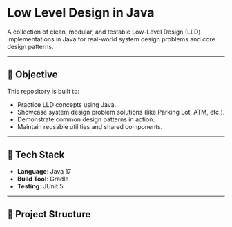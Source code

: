 # Low Level Design in Java

A collection of clean, modular, and testable Low-Level Design (LLD) implementations in Java for real-world system design problems and core design patterns.

---

## 📌 Objective

This repository is built to:

- Practice LLD concepts using Java.
- Showcase system design problem solutions (like Parking Lot, ATM, etc.).
- Demonstrate common design patterns in action.
- Maintain reusable utilities and shared components.

---

## 🧱 Tech Stack

- **Language**: Java 17
- **Build Tool**: Gradle
- **Testing**: JUnit 5

---

## 📁 Project Structure

